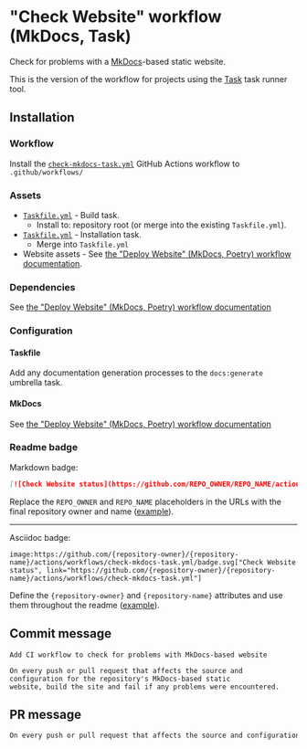 # "Check Website" workflow (MkDocs, Task)

Check for problems with a [MkDocs](https://www.mkdocs.org/)-based static website.

This is the version of the workflow for projects using the [Task](https://taskfile.dev/#/) task runner tool.

## Installation

### Workflow

Install the [`check-mkdocs-task.yml`](check-mkdocs-task.yml) GitHub Actions workflow to `.github/workflows/`

### Assets

- [`Taskfile.yml`](assets/check-yaml-task/Taskfile.yml) - Build task.
  - Install to: repository root (or merge into the existing `Taskfile.yml`).
- [`Taskfile.yml`](assets/shared/Taskfile.yml) - Installation task.
  - Merge into `Taskfile.yml`
- Website assets - See [the "Deploy Website" (MkDocs, Poetry) workflow documentation](deploy-mkdocs-poetry.md#assets).

### Dependencies

See [the "Deploy Website" (MkDocs, Poetry) workflow documentation](deploy-mkdocs-poetry.md#dependencies)

### Configuration

#### Taskfile

Add any documentation generation processes to the `docs:generate` umbrella task.

#### MkDocs

See [the "Deploy Website" (MkDocs, Poetry) workflow documentation](deploy-mkdocs-poetry.md#configuration)

### Readme badge

Markdown badge:

```markdown
[![Check Website status](https://github.com/REPO_OWNER/REPO_NAME/actions/workflows/check-mkdocs-task.yml/badge.svg)](https://github.com/REPO_OWNER/REPO_NAME/actions/workflows/check-mkdocs-task.yml)
```

Replace the `REPO_OWNER` and `REPO_NAME` placeholders in the URLs with the final repository owner and name ([example](https://raw.githubusercontent.com/arduino-libraries/ArduinoIoTCloud/master/README.md)).

---

Asciidoc badge:

```adoc
image:https://github.com/{repository-owner}/{repository-name}/actions/workflows/check-mkdocs-task.yml/badge.svg["Check Website status", link="https://github.com/{repository-owner}/{repository-name}/actions/workflows/check-mkdocs-task.yml"]
```

Define the `{repository-owner}` and `{repository-name}` attributes and use them throughout the readme ([example](https://raw.githubusercontent.com/arduino-libraries/WiFiNINA/master/README.adoc)).

## Commit message

```
Add CI workflow to check for problems with MkDocs-based website

On every push or pull request that affects the source and configuration for the repository's MkDocs-based static
website, build the site and fail if any problems were encountered.
```

## PR message

```markdown
On every push or pull request that affects the source and configuration for the repository's [MkDocs](https://www.mkdocs.org/)-based static website, build the site and fail if any problems were encountered.
```
